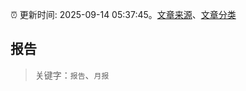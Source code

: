 :alarm_clock: 更新时间: 2025-09-14 05:37:45。[文章来源](/README.md)、[文章分类](/TAGS.md)

## 报告


> 关键字：`报告`、`月报`



